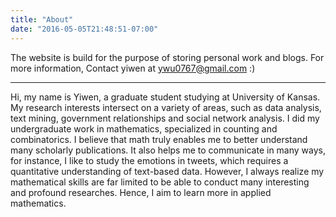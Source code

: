 ```yaml
---
title: "About"
date: "2016-05-05T21:48:51-07:00"
---
```


The website is build for the purpose of storing personal work and blogs. For more information, Contact yiwen at ywu0767@gmail.com   :)

---
Hi, my name is Yiwen, a graduate student studying at University of Kansas. My research interests intersect on a variety of areas, such as data analysis, text mining, government relationships and social network analysis. I did my undergraduate work in mathematics, specialized in counting and combinatorics. I believe that math truly enables me to better understand many scholarly publications. It also helps me to communicate in many ways, for instance, I like to study the emotions in tweets, which requires a quantitative understanding of text-based data. However, I always realize my mathematical skills are far limited to be able to conduct many interesting and profound researches. Hence, I aim to learn more in applied mathematics.
